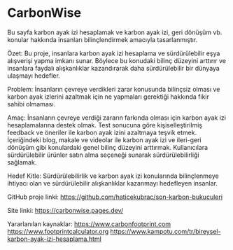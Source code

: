 # CarbonWise
Bu sayfa karbon ayak izi hesaplamak ve karbon ayak izi, geri dönüşüm vb. konular hakkında insanları bilinçlendirmek amacıyla tasarlanmıştır.

Özet:
Bu proje, insanlara karbon ayak izi hesaplama ve sürdürülebilir eşya alışverişi yapma imkanı sunar. Böylece bu konudaki bilinç düzeyini arttırır ve insanlara faydalı alışkanlıklar kazandırarak daha sürdürülebilir bir dünyaya ulaşmayı hedefler.

Problem:
İnsanların çevreye verdikleri zarar konusunda bilinçsiz olması ve karbon ayak izlerini azaltmak için ne yapmaları gerektiği hakkında fikir sahibi olmaması.

Amaç:
İnsanların çevreye verdiği zararın farkında olması için karbon ayak izi hesaplamalarına destek olmak. Test sonucuna göre kişiselleştirilmiş feedback ve öneriler ile karbon ayak izini azaltmaya teşvik etmek.
İçeriğindeki blog, makale ve videolar ile karbon ayak izi ve ileri-geri dönüşüm gibi konulardaki genel bilinç düzeyini arttırmak.
Kullanıcılara sürdürülebilir ürünler satın alma seçeneği sunarak sürdürülebilirliği sağlamak.

Hedef Kitle:
Sürdürülebilirlik ve karbon ayak izi konularında bilinçlenmeye ihtiyacı olan ve sürdürülebilir alışkanlıklar kazanmayı hedefleyen insanlar.

GitHub proje linki:
https://github.com/haticekubrac/son-karbon-bukuculeri

Site linki:
https://carbonwise.pages.dev/

Yararlanılan kaynaklar:
https://www.carbonfootprint.com
https://www.footprintcalculator.org
https://www.kampotu.com/tr/bireysel-karbon-ayak-izi-hesaplama.html 
